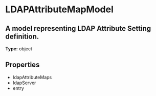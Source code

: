 # LDAPAttributeMapModel

## A model representing LDAP Attribute Setting definition.

**Type:** object

## Properties
* ldapAttributeMaps
* ldapServer
* entry
